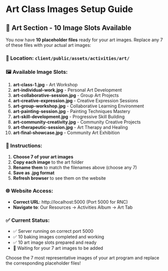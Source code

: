 # Art Class Images Setup Guide

## 🎨 Art Section - 10 Image Slots Available

You now have **10 placeholder files** ready for your art images. Replace any 7 of these files with your actual art images:

### 📁 Location: `client/public/assets/activities/art/`

### 🖼️ Available Image Slots:

1. **art-class-1.jpg** - Art Workshop
2. **art-individual-work.jpg** - Personal Art Development  
3. **art-collaborative-session.jpg** - Group Art Projects
4. **art-creative-expression.jpg** - Creative Expression Sessions
5. **art-group-workshop.jpg** - Collaborative Learning Environment
6. **art-painting-session.jpg** - Painting Techniques Mastery
7. **art-skill-development.jpg** - Progressive Skill Building
8. **art-community-creativity.jpg** - Community Creative Projects
9. **art-therapeutic-session.jpg** - Art Therapy and Healing
10. **art-final-showcase.jpg** - Community Art Exhibition

### 📝 Instructions:

1. **Choose 7 of your art images**
2. **Copy each image** to the art folder
3. **Rename them** to match the filenames above (choose any 7)
4. **Save as .jpg format**
5. **Refresh browser** to see them on the website

### 🌐 Website Access:
- **Correct URL**: http://localhost:5000 (Port 5000 for RNC)
- **Navigate to**: Our Resources → Activities Album → Art Tab

### ✅ Current Status:
- ✅ Server running on correct port 5000
- ✅ 10 baking images completed and working
- ✅ 10 art image slots prepared and ready
- 🔄 Waiting for your 7 art images to be added

Choose the 7 most representative images of your art program and replace the corresponding placeholder files!
